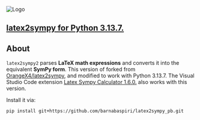 ![Logo](https://picgo-1258602555.cos.ap-nanjing.myqcloud.com/icon.png)

## [latex2sympy for Python 3.13.7.](https://github.com/barnabaspiri/latex2sympy_pb)

## About

`latex2sympy2` parses **LaTeX math expressions** and converts it into the equivalent **SymPy form**. This version of forked from [OrangeX4/latex2sympy](https://github.com/OrangeX4/latex2sympy), and modified to work with Python 3.13.7. The Visual Studio Code extension [Latex Sympy Calculator 1.6.0.](https://marketplace.visualstudio.com/items?itemName=OrangeX4.latex-sympy-calculator) also works with this version.

Install it via:
```
pip install git+https://github.com/barnabaspiri/latex2sympy_pb.git
```
